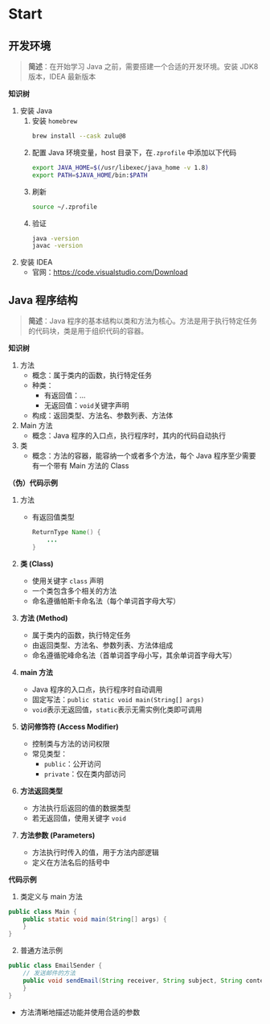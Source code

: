 # Start

## 开发环境

> **简述**：在开始学习 Java 之前，需要搭建一个合适的开发环境。安装 JDK8 版本，IDEA 最新版本

**知识树**

1. 安装 Java
    1. 安装 `homebrew`
        ```bash
        brew install --cask zulu@8
        ```
    2. 配置 Java 环境变量，host 目录下，在`.zprofile` 中添加以下代码
        ```bash
        export JAVA_HOME=$(/usr/libexec/java_home -v 1.8)
        export PATH=$JAVA_HOME/bin:$PATH
        ```
    3. 刷新
        ```bash
        source ~/.zprofile
        ```
    4. 验证
        ```bash
        java -version
        javac -version
        ```
2. 安装 IDEA
    - 官网：https://code.visualstudio.com/Download

## Java 程序结构

> **简述**：Java 程序的基本结构以类和方法为核心。方法是用于执行特定任务的代码块，类是用于组织代码的容器。

**知识树**

1. 方法
    - 概念：属于类内的函数，执行特定任务
    - 种类：
        - 有返回值：...
        - 无返回值：`void`关键字声明
    - 构成：返回类型、方法名、参数列表、方法体
2. Main 方法
    - 概念：Java 程序的入口点，执行程序时，其内的代码自动执行
3. 类
    - 概念：方法的容器，能容纳一个或者多个方法，每个 Java 程序至少需要有一个带有 Main 方法的 Class

**（伪）代码示例**

1. 方法

    - 有返回值类型
        ```java
        ReturnType Name() {
        	...
        }
        ```

2. **类 (Class)**
    - 使用关键字 `class` 声明
    - 一个类包含多个相关的方法
    - 命名遵循帕斯卡命名法（每个单词首字母大写）
3. **方法 (Method)**
    - 属于类内的函数，执行特定任务
    - 由返回类型、方法名、参数列表、方法体组成
    - 命名遵循驼峰命名法（首单词首字母小写，其余单词首字母大写）
4. **main 方法**
    - Java 程序的入口点，执行程序时自动调用
    - 固定写法：`public static void main(String[] args)`
    - `void`表示无返回值，`static`表示无需实例化类即可调用
5. **访问修饰符 (Access Modifier)**
    - 控制类与方法的访问权限
    - 常见类型：
        - `public`：公开访问
        - `private`：仅在类内部访问
6. **方法返回类型**
    - 方法执行后返回的值的数据类型
    - 若无返回值，使用关键字 `void`
7. **方法参数 (Parameters)**
    - 方法执行时传入的值，用于方法内部逻辑
    - 定义在方法名后的括号中

**代码示例**

1. 类定义与 main 方法

```java
public class Main {
    public static void main(String[] args) {
    }
}
```

2. 普通方法示例

```java
public class EmailSender {
    // 发送邮件的方法
    public void sendEmail(String receiver, String subject, String content) {
    }
}
```

- 方法清晰地描述功能并使用合适的参数
